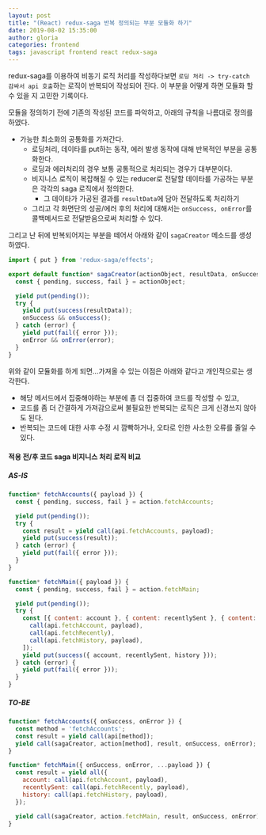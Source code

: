 ```yaml
---
layout: post
title: "(React) redux-saga 반복 정의되는 부분 모듈화 하기"
date: 2019-08-02 15:35:00
author: gloria
categories: frontend
tags: javascript frontend react redux-saga
---
```


redux-saga를 이용하여 비동기 로직 처리를 작성하다보면 `로딩 처리 -> try-catch 감싸서 api 호출`하는 로직이 반복되어 작성되어 진다.
이 부분을 어떻게 하면 모듈화 할 수 있을 지 고민한 기록이다.

모듈을 정의하기 전에 기존의 작성된 코드를 파악하고, 아래의 규칙을 나름대로 정의를 하였다.

- 가능한 최소화의 공통화를 가져간다.
    - 로딩처리, 데이타를 put하는 동작, 에러 발생 동작에 대해 반복적인 부분을 공통화한다.
    - 로딩과 에러처리의 경우 보통 공통적으로 처리되는 경우가 대부분이다.
    - 비지니스 로직이 복잡해질 수 있는 reducer로 전달할 데이타를 가공하는 부분은 각각의 saga 로직에서 정의한다.
      - 그 데이타가 가공된 결과를 `resultData`에 담아 전달하도록 처리하기
    - 그리고 각 화면단의 성공/에러 후의 처리에 대해서는 `onSuccess, onError`를 콜백메서드로 전달받음으로써 처리할 수 있다.

그리고 난 뒤에 반복되어지는 부분을 떼어서 아래와 같이 `sagaCreator` 메소드를 생성하였다.
 
```javascript
import { put } from 'redux-saga/effects';

export default function* sagaCreator(actionObject, resultData, onSuccess, onError) {
  const { pending, success, fail } = actionObject;

  yield put(pending());
  try {
    yield put(success(resultData));
    onSuccess && onSuccess();
  } catch (error) {
    yield put(fail({ error }));
    onError && onError(error);
  }
}
```

위와 같이 모듈화를 하게 되면...가져올 수 있는 이점은 아래와 같다고 개인적으로는 생각한다.

- 해당 메서드에서 집중해야하는 부분에 좀 더 집중하여 코드를 작성할 수 있고,
- 코드를 좀 더 간결하게 가져감으로써 불필요한 반복되는 로직은 크게 신경쓰지 않아도 된다.
- 반복되는 코드에 대한 사후 수정 시 깜빡하거나, 오타로 인한 사소한 오류를 줄일 수 있다.

#### 적용 전/후 코드 saga 비지니스 처리 로직 비교

##### AS-IS

```javascript
function* fetchAccounts({ payload }) {
  const { pending, success, fail } = action.fetchAccounts;

  yield put(pending());
  try {
    const result = yield call(api.fetchAccounts, payload);
    yield put(success(result));
  } catch (error) {
    yield put(fail({ error }));
  }
}

function* fetchMain({ payload }) {
  const { pending, success, fail } = action.fetchMain;

  yield put(pending());
  try {
    const [{ content: account }, { content: recentlySent }, { content: history }] = yield all([
      call(api.fetchAccount, payload),
      call(api.fetchRecently),
      call(api.fetchHistory, payload),
    ]);
    yield put(success({ account, recentlySent, history }));
  } catch (error) {
    yield put(fail({ error }));
  }
}
```

##### TO-BE

```javascript
function* fetchAccounts({ onSuccess, onError }) {
  const method = 'fetchAccounts';
  const result = yield call(api[method]);
  yield call(sagaCreator, action[method], result, onSuccess, onError);
}

function* fetchMain({ onSuccess, onError, ...payload }) {
  const result = yield all({
    account: call(api.fetchAccount, payload),
    recentlySent: call(api.fetchRecently, payload),
    history: call(api.fetchHistory, payload),
  });

  yield call(sagaCreator, action.fetchMain, result, onSuccess, onError);
}
```
